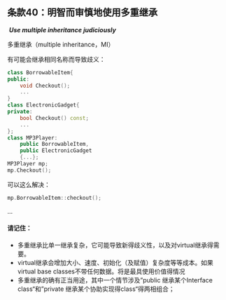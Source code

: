 ## 条款40：明智而审慎地使用多重继承

​		***Use multiple inheritance judiciously***

多重继承（multiple inheritance，MI）

有可能会继承相同名称而导致歧义：

```c++
class BorrowableItem{
public:
	void Checkout();
	...
}
class ElectronicGadget{
private:
	bool Checkout() const;
	...
};
class MP3Player:
	public BorrowableItem,
	public ElectronicGadget
	{...};
MP3Player mp;
mp.Checkout();
```

可以这么解决：

```c++
mp.BorrowableItem::checkout();
```

...

####  请记住：

+ 多重继承比单一继承复杂，它可能导致新得歧义性，以及对virtual继承得需要。
+ virtual继承会增加大小、速度、初始化（及赋值）复杂度等等成本。如果virtual base classes不带任何数据。将是最具使用价值得情况
+ 多重继承的确有正当用途，其中一个情节涉及”public 继承某个Interface class“和”private 继承某个协助实现得class“得两相组合；